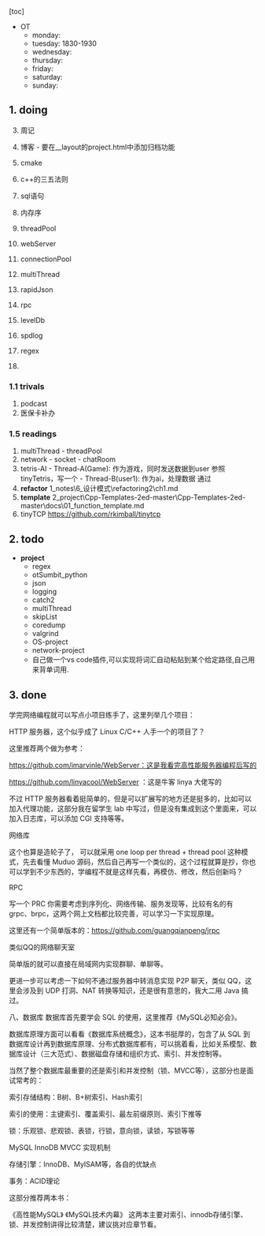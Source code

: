 [toc]
* OT
  * monday:
  * tuesday: 1830-1930
  * wednesday:
  * thursday:
  * friday:
  * saturday:
  * sunday:

## 1. doing
  3. 周记
  4. 博客
    - 要在__layout的project.html中添加归档功能
  6. cmake
  1. c++的三五法则

  1. sql语句
  2. 内存序
  3. threadPool
  4. webServer
  5. connectionPool
  6. multiThread
  7. rapidJson
  8. rpc
  9. levelDb
  10. spdlog
  11. regex
  12. 

### 1.1 trivals
  1. podcast
  2. 医保卡补办

### 1.5 readings
  1. multiThread
    - threadPool
  2. network
    - socket
    - chatRoom
  3. tetris-AI
    - Thread-A(Game):
      作为游戏，同时发送数据到user
      参照tinyTetris，写一个
    - Thread-B(user1):
      作为ai，处理数据
      通过
  3. **refactor**
    1_notes\6_设计模式\refactoring2\ch1.md
  4. **template**
    2_project\Cpp-Templates-2ed-master\Cpp-Templates-2ed-master\docs\01_function_template.md
  4. tinyTCP
    https://github.com/rkimball/tinytcp

##  2. todo
  * **project**
    * regex
    * otSumbit_python
    * json
    * logging
    * catch2
    * multiThread
    * skipList
    * coredump
    * valgrind
    * OS-project
    * network-project
    * 自己做一个vs code插件,可以实现将词汇自动粘贴到某个给定路径,自己用来背单词用.

## 3. done

学完网络编程就可以写点小项目练手了，这里列举几个项目：

HTTP 服务器，这个似乎成了 Linux C/C++ 人手一个的项目了？

这里推荐两个做为参考：

https://github.com/imarvinle/WebServer：这是我看完高性能服务器编程后写的

https://github.com/linyacool/WebServer ：这是牛客 linya 大佬写的

不过 HTTP 服务器看着挺简单的，但是可以扩展写的地方还是挺多的，比如可以加入代理功能，这部分我在留学生 lab 中写过，但是没有集成到这个里面来，可以加入日志库，可以添加 CGI 支持等等。

网络库

这个也算是造轮子了， 可以就采用 one loop per thread + thread pool 这种模式，先去看懂 Muduo 源码，然后自己再写一个类似的，这个过程就算是抄，你也可以学到不少东西的，学编程不就是这样先看，再模仿、修改，然后创新吗？

RPC

写一个 PRC 你需要考虑到序列化、网络传输、服务发现等，比较有名的有 grpc、brpc，这两个网上文档都比较完善，可以学习一下实现原理。

这里还有一个简单版本的：https://github.com/guangqianpeng/jrpc

类似QQ的网络聊天室

简单版的就可以直接在局域网内实现群聊、单聊等。

更进一步可以考虑一下如何不通过服务器中转消息实现 P2P 聊天，类似 QQ，这里会涉及到 UDP 打洞、NAT 转换等知识，还是很有意思的，我大二用 Java 搞过。

八、数据库
数据库首先要学会 SQL 的使用，这里推荐《MySQL必知必会》。

数据库原理方面可以看看《数据库系统概念》，这本书挺厚的，包含了从 SQL 到数据库设计再到数据库原理、分布式数据库都有，可以挑着看，比如关系模型、数据库设计（三大范式）、数据磁盘存储和组织方式、索引、并发控制等。

当然了整个数据库最重要的还是索引和并发控制（锁、MVCC等），这部分也是面试常考的：

索引存储结构：B树、B+树索引、Hash索引

索引的使用：主键索引、覆盖索引、最左前缀原则、索引下推等

锁：乐观锁、悲观锁、表锁，行锁，意向锁，读锁，写锁等等

MySQL InnoDB MVCC 实现机制

存储引擎：InnoDB、MyISAM等，各自的优缺点

事务：ACID理论

这部分推荐两本书：

《高性能MySQL》
《MySQL技术内幕》
这两本主要对索引、innodb存储引擎、锁、并发控制讲得比较清楚，建议挑对应章节看。